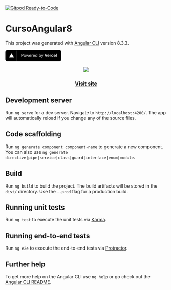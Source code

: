 [![Gitpod Ready-to-Code](https://img.shields.io/badge/Gitpod-Ready--to--Code-blue?logo=gitpod)](https://gitpod.io/#https://github.com/FlavioAndre/angular-frontend) 

# CursoAngular8

This project was generated with [Angular CLI](https://github.com/angular/angular-cli) version 8.3.3.

<p align="center">
  <p>
    <a href="https://vercel.com/?utm_source=angular-frontend" target="_blank" rel="noopener">
      <img src="./public/powered-by-vercel.svg" width="175" alt="Powered by Vercel" />
    </a>
  </p>
</p>

<p align="center">
  <a href="https://angular-frontend-two.now.sh/">
    <img src="https://angular.io/assets/images/logos/angular/angular.svg" height="96">
    <h3 align="center">Visit site</h3>
  </a>
</p>


## Development server

Run `ng serve` for a dev server. Navigate to `http://localhost:4200/`. The app will automatically reload if you change any of the source files.

## Code scaffolding

Run `ng generate component component-name` to generate a new component. You can also use `ng generate directive|pipe|service|class|guard|interface|enum|module`.

## Build

Run `ng build` to build the project. The build artifacts will be stored in the `dist/` directory. Use the `--prod` flag for a production build.

## Running unit tests

Run `ng test` to execute the unit tests via [Karma](https://karma-runner.github.io).

## Running end-to-end tests

Run `ng e2e` to execute the end-to-end tests via [Protractor](http://www.protractortest.org/).

## Further help

To get more help on the Angular CLI use `ng help` or go check out the [Angular CLI README](https://github.com/angular/angular-cli/blob/master/README.md).
